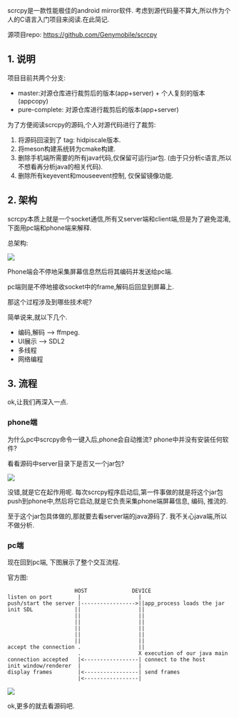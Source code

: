 scrcpy是一款性能极佳的android mirror软件. 考虑到源代码量不算大,所以作为个人的C语言入门项目来阅读.在此简记.

源项目repo: https://github.com/Genymobile/scrcpy

## 1. 说明

项目目前共两个分支:

- master:对源仓库进行裁剪后的版本(app+server) + 个人复刻的版本(appcopy)
- pure-complete: 对源仓库进行裁剪后的版本(app+server)

为了方便阅读scrcpy的源码,个人对源代码进行了裁剪:

1.  将源码回滚到了 tag: hidpiscale版本.
2. 将meson构建系统转为cmake构建.
3. 删除手机端所需要的所有java代码,仅保留可运行jar包. (由于只分析c语言,所以不想看再分析java的相关代码).
4. 删除所有keyevent和mouseevent控制, 仅保留镜像功能.

## 2. 架构

scrcpy本质上就是一个socket通信,所有又server端和client端,但是为了避免混淆,下面用pc端和phone端来解释.

总架构:

![](https://github.com/ravenxrz/phonemirror/tree/master/pic/0.png)

Phone端会不停地采集屏幕信息然后将其编码并发送给pc端.

pc端则是不停地接收socket中的frame,解码后回显到屏幕上.

那这个过程涉及到哪些技术呢?

简单说来,就以下几个.

- 编码,解码 --> ffmpeg.
- UI展示 --> SDL2
- 多线程
- 网络编程

## 3. 流程

ok,让我们再深入一点.

### phone端

为什么pc中scrcpy命令一键入后,phone会自动推流? phone中并没有安装任何软件?

看看源码中server目录下是否又一个jar包? 

![](https://github.com/ravenxrz/phonemirror/tree/master/pic/1.png)

没错,就是它在起作用呢. 每次scrcpy程序启动后,第一件事做的就是将这个jar包push到phone中,然后将它启动,就是它负责采集phone端屏幕信息, 编码, 推流的.

至于这个jar包具体做的,那就要去看server端的java源码了. 我不关心java端,所以不做分析.

### pc端

现在回到pc端, 下图展示了整个交互流程.

官方图:

```
                     HOST              DEVICE
listen on port        |                  |
push/start the server |----------------->||app_process loads the jar
init SDL             ||                  ||
                     ||                  ||
                     ||                  ||
                     ||                  ||
                     ||                  ||
                     ||                  ||
accept the connection .                  ||
                      .                  X execution of our java main
connection accepted   |<-----------------| connect to the host
init window/renderer  |                  |
display frames        |<-----------------| send frames
                      |<-----------------|

```

![](https://github.com/ravenxrz/phonemirror/tree/master/pic/2.png)

ok,更多的就去看源码吧.

